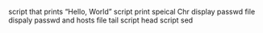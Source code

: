script that prints “Hello, World” 
script print speical Chr
display passwd file 
dispaly passwd and hosts file
tail script
head script
sed 

